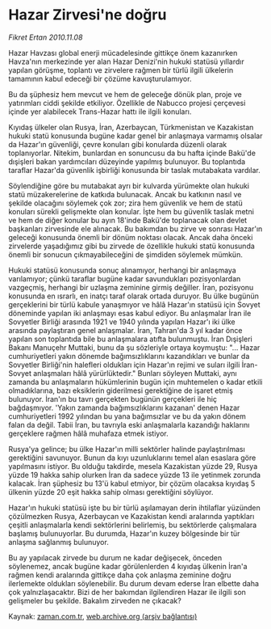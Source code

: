 # Hazar Zirvesi'ne doğru

*Fikret Ertan 2010.11.08*

<td class="news-spot">
<p>Hazar Havzası global enerji mücadelesinde gittikçe önem kazanırken Havza'nın merkezinde yer alan Hazar Denizi'nin hukuki statüsü yıllardır yapılan görüşme, toplantı ve zirvelere rağmen bir türlü ilgili ülkelerin tamamının kabul edeceği bir çözüme kavuşturulamıyor.</p>
<p><p>Bu da şüphesiz hem mevcut ve hem de geleceğe dönük plan, proje ve yatırımları ciddi şekilde etkiliyor. Özellikle de Nabucco projesi çerçevesi içinde yer alabilecek Trans-Hazar hattı ile ilgili konuları.
<p>Kıyıdaş ülkeler olan Rusya, İran, Azerbaycan, Türkmenistan ve Kazakistan hukuki statü konusunda bugüne kadar genel bir anlaşmaya varmamış olsalar da Hazar'ın güvenliği, çevre konuları gibi konularda düzenli olarak toplanıyorlar. Nitekim, bunlardan en sonuncusu da bu hafta içinde Bakü'de dışişleri bakan yardımcıları düzeyinde yapılmış bulunuyor. Bu toplantıda taraflar Hazar'da güvenlik işbirliği konusunda bir taslak mutabakata vardılar.
<p>Söylendiğine göre bu mutabakat ayrı bir kulvarda yürümekte olan hukuki statü müzakerelerine de katkıda bulunacak. Ancak bu katkının nasıl ve şekilde olacağını söylemek çok zor; zira hem güvenlik ve hem de statü konuları sürekli gelişmekte olan konular. İşte hem bu güvenlik taslak metni ve hem de diğer konular bu ayın 18'inde Bakü'de toplanacak olan devlet başkanları zirvesinde ele alınacak. Bu bakımdan bu zirve ve sonrası Hazar'ın geleceği konusunda önemli bir dönüm noktası olacak. Ancak daha önceki zirvelerde yaşadığımız gibi bu zirvede de özellikle hukuki statü konusunda önemli bir sonucun çıkmayabileceğini de şimdiden söylemek mümkün.
<p>Hukuki statüsü konusunda sonuç alınamıyor, herhangi bir anlaşmaya varılamıyor; çünkü taraflar bugüne kadar savundukları pozisyonlardan vazgeçmiş, herhangi bir uzlaşma zeminine girmiş değiller. İran, pozisyonu konusunda en ısrarlı, en inatçı taraf olarak ortada duruyor. Bu ülke bugünün gerçeklerini bir türlü kabule yanaşmıyor ve hâlâ Hazar'ın statüsü için Sovyet döneminde yapılan iki anlaşmayı esas kabul ediyor. Bu anlaşmalar İran ile Sovyetler Birliği arasında 1921 ve 1940 yılında yapılan Hazar'ı iki ülke arasında paylaştıran genel anlaşmalar. İran, Tahran'da 3 yıl kadar önce yapılan son toplantıda bile bu anlaşmalara atıfta bulunmuştu. İran Dışişleri Bakanı Manuçehr Muttaki, bunu da şu sözleriyle ortaya koymuştu: "... Hazar cumhuriyetleri yakın dönemde bağımsızlıklarını kazandıkları ve bunlar da Sovyetler Birliği'nin halefleri oldukları için Hazar'ın rejimi ve suları ilgili İran-Sovyet anlaşmaları hâlâ yürürlüktedir." Bunları söyleyen Muttaki, aynı zamanda bu anlaşmaların hükümlerinin bugün için muhtemelen o kadar etkili olmadıklarına, bazı eksiklerin giderilmesi gerektiğine de işaret etmiş bulunuyor. İran'ın bu tavrı gerçekten bugünün gerçekleri ile hiç bağdaşmıyor. 'Yakın zamanda bağımsızlıklarını kazanan' denen Hazar cumhuriyetleri 1992 yılından bu yana bağımsızlar ve bu da yakın dönem falan da değil. Tabii İran, bu tavrıyla eski anlaşmalarla kazandığı haklarını gerçeklere rağmen hâlâ muhafaza etmek istiyor.
<p>Rusya'ya gelince; bu ülke Hazar'ın milli sektörler halinde paylaştırılması gerektiğini savunuyor. Bunun da kıyı uzunluklarını temel alan esaslara göre yapılmasını istiyor. Bu olduğu takdirde, mesela Kazakistan yüzde 29, Rusya yüzde 19 hakka sahip olurken İran da sadece yüzde 13 ile yetinmek zorunda kalacak. İran şüphesiz bu 13'ü kabul etmiyor, bir çözüm olacaksa kıyıdaş 5 ülkenin yüzde 20 eşit hakka sahip olması gerektiğini söylüyor.
<p>Hazar'ın hukuki statüsü işte bu bir türlü aşılamayan derin ihtilaflar yüzünden çözülmezken Rusya, Azerbaycan ve Kazakistan kendi aralarında yaptıkları çeşitli anlaşmalarla kendi sektörlerini belirlemiş, bu sektörlerde çalışmalara başlamış bulunuyorlar. Bu durumda, Hazar'ın kuzey bölgesinde bir tür anlaşma sağlanmış bulunuyor.
<p>Bu ay yapılacak zirvede bu durum ne kadar değişecek, önceden söylenemez, ancak bugüne kadar görülenlerden 4 kıyıdaş ülkenin İran'a rağmen kendi aralarında gittikçe daha çok anlaşma zeminine doğru ilerlemekte oldukları söylenebilir. Bu durum devam ederse İran elbette daha çok yalnızlaşacaktır. Bizi de her bakımdan ilgilendiren Hazar ile ilgili son gelişmeler bu şekilde. Bakalım zirveden ne çıkacak? </p>
<a href="http://web.archive.org/web/20101130054149/mailto:f.ertan@zaman.com.tr">
</a></p></p></p></p></p></p></p></td>

Kaynak: [zaman.com.tr](http://zaman.com.tr/yazar.do?yazino=1050141), [web.archive.org (arşiv bağlantısı)](http://web.archive.org/web/20101130054149/http://zaman.com.tr/yazar.do?yazino=1050141)
